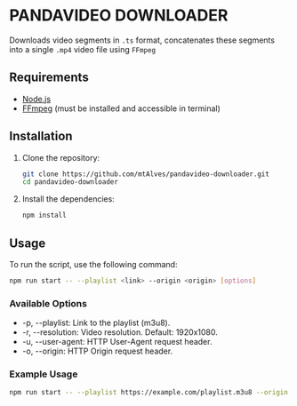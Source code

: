 # PANDAVIDEO DOWNLOADER

Downloads video segments in `.ts` format, concatenates these segments into a single `.mp4` video file using `FFmpeg`

## Requirements

- [Node.js](https://nodejs.org/)
- [FFmpeg](https://ffmpeg.org/download.html) (must be installed and accessible in terminal)

## Installation

1. Clone the repository:

   ```bash
   git clone https://github.com/mtAlves/pandavideo-downloader.git
   cd pandavideo-downloader
   ```

2. Install the dependencies:

   ```bash
   npm install
   ```

## Usage

To run the script, use the following command:

  ```bash
  npm run start -- --playlist <link> --origin <origin> [options]
  ```

### Available Options
  * -p, --playlist: Link to the playlist (m3u8).
  * -r, --resolution: Video resolution. Default: 1920x1080.
  * -u, --user-agent: HTTP User-Agent request header.
  * -o, --origin: HTTP Origin request header.

### Example Usage
  ```bash
  npm run start -- --playlist https://example.com/playlist.m3u8 --origin https://example.com
  ```
